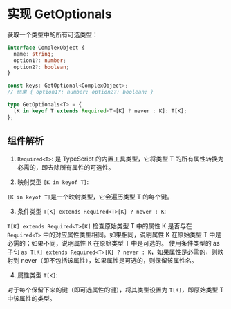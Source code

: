 # 实现 GetOptionals

获取一个类型中的所有可选类型：

```ts
interface ComplexObject {
  name: string;
  option1?: number;
  option2?: boolean;
}

const keys: GetOptional<ComplexObject>;
// 结果 { option1?: number; option2?: boolean; }
```

```ts
type GetOptionals<T> = {
  [K in keyof T extends Required<T>[K] ? never : K]: T[K];
};
```

## 组件解析

1. `Required<T>`: 是 TypeScript 的内置工具类型，它将类型 T 的所有属性转换为必需的，即去除所有属性的可选性。

2. 映射类型 `[K in keyof T]`:

`[K in keyof T]`是一个映射类型，它会遍历类型 T 的每个键。

3. 条件类型 `T[K] extends Required<T>[K] ? never : K`:

`T[K] extends Required<T>[K]` 检查原始类型 T 中的属性 K 是否与在 `Required<T>` 中的对应属性类型相同。如果相同，说明属性 K 在原始类型 T 中是必需的；如果不同，说明属性 K 在原始类型 T 中是可选的。
使用条件类型的 as 子句 `as T[K] extends Required<T>[K] ? never : K`，如果属性是必需的，则映射到 never（即不包括该属性），如果属性是可选的，则保留该属性名。

4. 属性类型 `T[K]`:

对于每个保留下来的键（即可选属性的键），将其类型设置为 `T[K]`，即原始类型 T 中该属性的类型。
